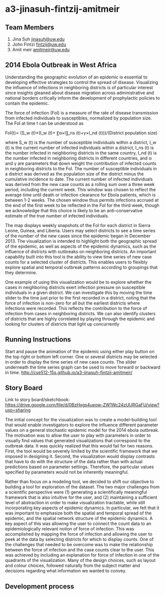 a3-jinasuh-fintzij-amitmeir
===============

## Team Members

1. Jina Suh jinasuh@uw.edu
2. John Fintzi fintzij@uw.edu
3. Amit meir amitmeir@uw.edu

## 2014 Ebola Outbreak in West Africa

Understanding the geographic evolution of an epidemic is essential to developing effective strategies to control the spread of disease. Visualizing the influence of infections in neighboring districts is of particular interest since insights gleaned about disease migration across administrative and national borders critically inform the development of prophylactic policies to contain the epidemic. 

The force of infection (FoI) is a measure of the rate of disease transmission from infected individuals to susceptibles, normalized by population size. The FoI at time t can be understood as 

FoI(t)∝  (S_w (t)×(I_w (t)+ 〖α×I〗_ns (t)+γ×I_nd (t)))/(District population size)

where S_w (t) is the number of susceptible individuals within a district, I_w (t) is the current number of infected individuals within a district, I_ns (t) is the number infected in neighboring districts in the same country, I_nd (t) is the number infected in neighboring districts in different countries, and α and γ are parameters that down weight the contribution of infected counts in neighboring districts to the FoI. The number of susceptible individuals in a district was derived as the population size of the district minus the cumulative incidence to date. The current number of infected individuals was derived from the new case counts as a rolling sum over a three week period, including the current week. This window was chosen to reflect the average time until death or infection clearance for Ebola patients, which is between 1-2 weeks. The chosen window thus permits infections accrued at the end of the first week to be reflected in the FoI for the third week, though we acknowledge that this choice is likely to be an anti-conservative estimate of the true number of infected individuals. 

The map displays weekly snapshots of the FoI for each district in Sierra Leone, Guinea, and Liberia. Users may select districts to see a time series of the number of the new cases since the epidemic began in December 2013. The visualization is intended to highlight both the geographic spread of the epidemic, as well as aspects of the epidemic dynamics, such as the influence of districts with outbreaks on neighboring districts. An important capability built into this tool is the ability to view time series of new case counts for a selected cluster of districts. This enables users to flexibly explore spatial and temporal outbreak patterns according to groupings that they determine.

One example of using this visualization would be to explore whether the cases in neighboring districts exert infection pressure on susceptible individuals in a given district. We can investigate this by moving the time slider to the time just prior to the first recorded in a district, noting that the force of infection is non-zero for all but the earliest districts where infections were recorded. This reflects the contribution to the force of infection from cases in neighboring districts. We can also identify clusters of districts that are highly correlated by playing through the epidemic and looking for clusters of districts that light up concurrently

## Running Instructions
Start and pause the animation of the epidemic using either play button on the top right or bottom left corner. One or several districts may be selected in order to display the time series of new case counts. The slider underneath the time series graph can be used to move forward or backward in time. 
http://cse512-15s.github.io/a3-jinasuh-fintzij-amitmeir/

## Story Board
Link to story board/sketchbook: 
https://drive.google.com/file/d/0BzHxgs4ueow-ZW1Wc24zUURGaFU/view?usp=sharing

The initial concept for the visualization was to create a model-building tool that would enable investigators to explore the influence different parameter values on a general stochastic epidemic model for the 2014 ebola outbreak. The motivation was to allow the user to play with parameters in order to visually find values that generated visualizations that correspond to the outbreak data. It was quickly realized that this would fail for two reasons. First, the tool would be severely limited by the scientific framework that we imposed in designing it. Second, the visualization would display contrasts that have to do with the structure of the data rather than with actual predictions based on parameter settings. Therefore, the particular values specified by parameters would not be inherently meaningful. 

Rather than focus on a modeling tool, we decided to shift our objective to building a tool for exploration of the dataset. The two major challenges from a scientific perspective were (1) generating a scientifically meaningful framework that is also intuitive for the user, and (2) maintaining a sufficient level of abstraction in order to make visualization tractable, while still incorporating key aspects of epidemic dynamics. In particular, we felt that it was important to emphasize both the spatial and temporal spread of the epidemic, and the spatial network structure of the epidemic dynamics. A key aspect of this was allowing the user to connect the count data to an epidemiologically relevant notion of force of infection. This was accomplished by mapping the force of infection and allowing the user to peek at the data by selecting districts for which to display counts. One of the challenges that needed to be overcome was to make the relationship between the force of infection and the case counts clear to the user. This was achieved by including an explanation for force of infection in one of the quadrants of the visualization. Many of the design choices, such as layout and colour choices, followed naturally from the subject matter and decisions regarding what information we wanted to convey. 

## Development process
